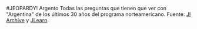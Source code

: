 #JEOPARDY! Argento
Todas las preguntas que tienen que ver con "Argentina" de los últimos 30 años del programa norteamericano.
Fuente: [J! Archive](http://www.j-archive.com/) y [JLearn](https://github.com/Youpinadi/jlearn).